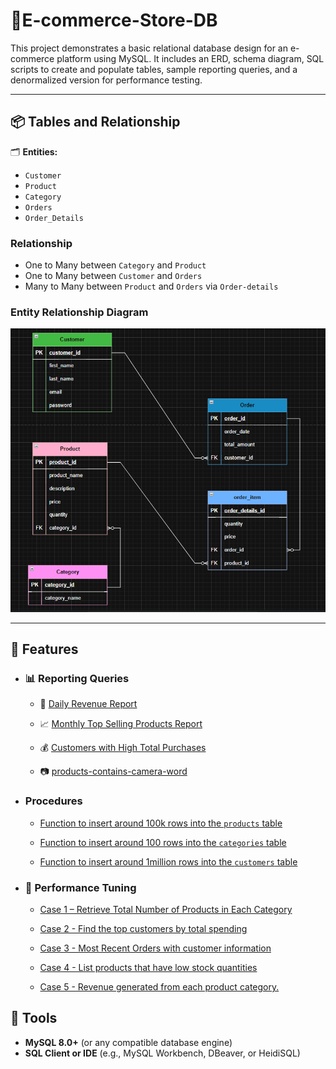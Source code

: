 # 🛒E-commerce-Store-DB
 This project demonstrates a basic relational database design for an e-commerce platform using MySQL. It includes an ERD, schema diagram, SQL scripts to create and populate tables, sample reporting queries, and a denormalized version for performance testing.

---

## 📦  Tables and Relationship

 🗂️ **Entities:** 
  - `Customer` 
  - `Product` 
  - `Category`
  - `Orders` 
  - `Order_Details`

### Relationship
 - One to Many between `Category` and `Product`
 - One to Many between `Customer` and `Orders`
 - Many to Many between `Product` and `Orders` via `Order-details`

###  Entity Relationship Diagram
   ![assets](assets/E-commerce-Tables.png)

---

## 🚀 Features


- ### 📊 Reporting Queries

  - 📅 [Daily Revenue Report](reports/1-daily-revenue.md)

  - 📈 [Monthly Top Selling Products Report](reports/2-Monthly-Top-Selling-Products-Report.md)

  - 💰 [Customers with High Total Purchases](reports/3-Customers-with-High-Total-Purchases.md)

  - 📷 [products-contains-camera-word](reports/4-products-contains-camera-word.md)



- ### Procedures
   -  [Function to insert around 100k rows into the `products` table](Procedures/Procedure-insert-100k-products.md)

   - [Function to insert around 100 rows into the `categories` table](Procedures/Procedure-insert-100-categories.md)

   - [Function to insert around 1million rows into the `customers` table](Procedures/Procedure-insert-1million-customer.md)



- ### 🚀 Performance Tuning

   - [Case 1 – Retrieve Total Number of Products in Each Category](Performance-Tuning/case1-number-of-products-each-category.md)

   - [Case 2 - Find the top customers by total spending](Performance-Tuning/case2-Find-top-customers-totalSpending.md)

   - [Case 3 - Most Recent Orders with customer information](Performance-Tuning/case3-Most-Orders-with-customer-information.md)

   - [Case 4 - List products that have low stock quantities](Performance-Tuning/case4-List-products-have-low-stock-quantities.md)

   - [Case 5 - Revenue generated from each product category.](Performance-Tuning/case5-Revenue-generated-from-each-product-category.md)

## 💾 Tools  

- **MySQL 8.0+** (or any compatible database engine)  
- **SQL Client or IDE** (e.g., MySQL Workbench, DBeaver, or HeidiSQL)  
